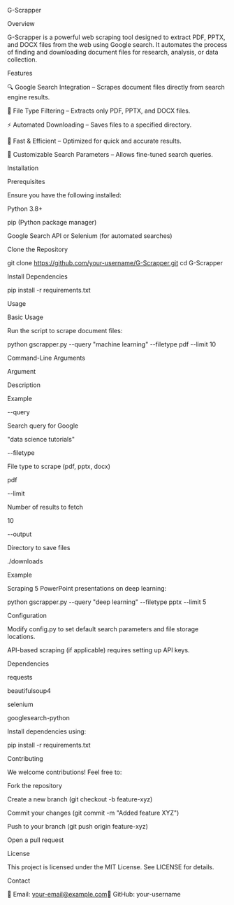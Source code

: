 G-Scrapper

Overview

G-Scrapper is a powerful web scraping tool designed to extract PDF, PPTX, and DOCX files from the web using Google search. It automates the process of finding and downloading document files for research, analysis, or data collection.

Features

🔍 Google Search Integration – Scrapes document files directly from search engine results.

📄 File Type Filtering – Extracts only PDF, PPTX, and DOCX files.

⚡ Automated Downloading – Saves files to a specified directory.

🚀 Fast & Efficient – Optimized for quick and accurate results.

🔧 Customizable Search Parameters – Allows fine-tuned search queries.

Installation

Prerequisites

Ensure you have the following installed:

Python 3.8+

pip (Python package manager)

Google Search API or Selenium (for automated searches)

Clone the Repository

git clone https://github.com/your-username/G-Scrapper.git
cd G-Scrapper

Install Dependencies

pip install -r requirements.txt

Usage

Basic Usage

Run the script to scrape document files:

python gscrapper.py --query "machine learning" --filetype pdf --limit 10

Command-Line Arguments

Argument

Description

Example

--query

Search query for Google

"data science tutorials"

--filetype

File type to scrape (pdf, pptx, docx)

pdf

--limit

Number of results to fetch

10

--output

Directory to save files

./downloads

Example

Scraping 5 PowerPoint presentations on deep learning:

python gscrapper.py --query "deep learning" --filetype pptx --limit 5

Configuration

Modify config.py to set default search parameters and file storage locations.

API-based scraping (if applicable) requires setting up API keys.

Dependencies

requests

beautifulsoup4

selenium

googlesearch-python

Install dependencies using:

pip install -r requirements.txt

Contributing

We welcome contributions! Feel free to:

Fork the repository

Create a new branch (git checkout -b feature-xyz)

Commit your changes (git commit -m "Added feature XYZ")

Push to your branch (git push origin feature-xyz)

Open a pull request

License

This project is licensed under the MIT License. See LICENSE for details.

Contact

📧 Email: your-email@example.com🐙 GitHub: your-username


